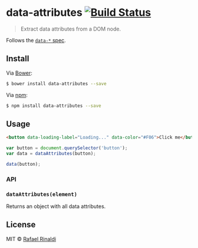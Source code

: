# data-attributes [![Build Status](https://travis-ci.org/rafaelrinaldi/data-attributes.svg?branch=master)](https://travis-ci.org/rafaelrinaldi/data-attributes)

> Extract data attributes from a DOM node.

Follows the [`data-*` spec](https://developer.mozilla.org/en-US/docs/Web/HTML/Global_attributes/data-*). 

## Install

Via [Bower](http://bower.io):

```sh
$ bower install data-attributes --save
```

Via [npm](http://npmjs.com):

```sh
$ npm install data-attributes --save
```

## Usage

```html
<button data-loading-label="Loading..." data-color="#F06">Click me</button>
```

```javascript
var button = document.querySelector('button');
var data = dataAttributes(button);

data(button);
```

### API

### `dataAttributes(element)`

Returns an object with all data attributes.

## License

MIT © [Rafael Rinaldi](http://rinaldi.io)
